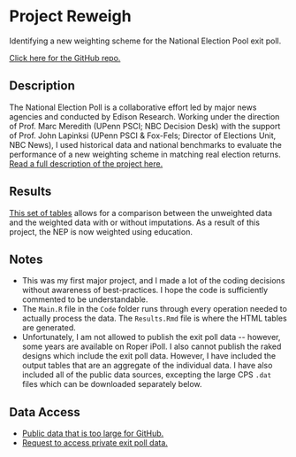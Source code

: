 # Project Reweigh
Identifying a new weighting scheme for the National Election Pool exit poll.

[Click here for the GitHub repo.](https://github.com/ModelledCitizen/project-reweigh)

## Description
The National Election Poll is a collaborative effort led by major news agencies and conducted by Edison Research. Working under the direction of Prof. Marc Meredith (UPenn PSCI; NBC Decision Desk) with the support of Prof. John Lapinksi (UPenn PSCI & Fox-Fels; Director of Elections Unit, NBC News), I used historical data and national benchmarks to evaluate the performance of a new weighting scheme in matching real election returns. [Read a full description of the project here.](https://www.modelledcitizen.com/project-reweigh/Project%20Summary/Summary.pdf)

## Results
[This set of tables](https://www.modelledcitizen.com/project-reweigh/Results.html) allows for a comparison between the unweighted data and the weighted data with or without imputations. As a result of this project, the NEP is now weighted using education.

## Notes
- This was my first major project, and I made a lot of the coding decisions without awareness of best-practices. I hope the code is sufficiently commented to be understandable.
- The `Main.R` file in the `Code` folder runs through every operation needed to actually process the data. The `Results.Rmd` file is where the HTML tables are generated.
- Unfortunately, I am not allowed to publish the exit poll data -- however, some years are available on Roper iPoll. I also cannot publish the raked designs which include the exit poll data. However, I have included the output tables that are an aggregate of the individual data. I have also included all of the public data sources, excepting the large CPS `.dat` files which can be downloaded separately below.

## Data Access
- [Public data that is too large for GitHub.](https://upenn.box.com/v/project-reweigh-public)
- [Request to access private exit poll data.](https://upenn.box.com/s/0tno1vuzshtlnemut6wrwqyyrazso236)

